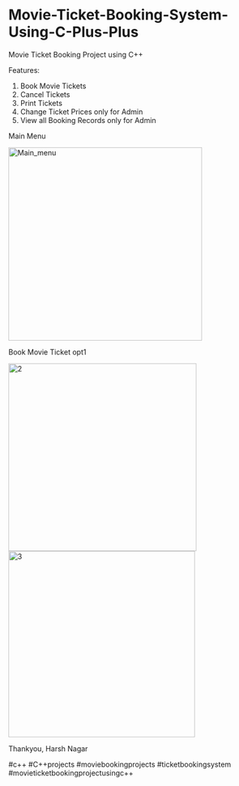 # Movie-Ticket-Booking-System-Using-C-Plus-Plus
Movie Ticket Booking Project using C++

Features:
1) Book Movie Tickets
2) Cancel Tickets
3) Print Tickets
4) Change Ticket Prices only for Admin
5) View all Booking Records only for Admin

Main Menu 

<img width="382" alt="Main_menu" src="https://github.com/harshnagar/Movie-Ticket-Booking-System-Using-C-Plus-Plus/assets/35253819/ac149c2d-6874-47b0-8505-1dd7ffa2bd0c">

Book Movie Ticket opt1

<img width="371" alt="2" src="https://github.com/harshnagar/Movie-Ticket-Booking-System-Using-C-Plus-Plus/assets/35253819/a3b20dc3-6354-4050-8227-09cded91ce27">

<img width="368" alt="3" src="https://github.com/harshnagar/Movie-Ticket-Booking-System-Using-C-Plus-Plus/assets/35253819/827e9ac8-2f67-43f9-9d44-cf5fead1df15">

Thankyou, 
Harsh Nagar


#c++ #C++projects #moviebookingprojects #ticketbookingsystem #movieticketbookingprojectusingc++

